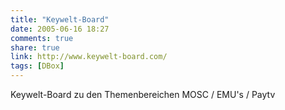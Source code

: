 ```yaml
---
title: "Keywelt-Board"
date: 2005-06-16 18:27
comments: true
share: true
link: http://www.keywelt-board.com/
tags: [DBox]
---
```

Keywelt-Board zu den Themenbereichen MOSC / EMU's / Paytv